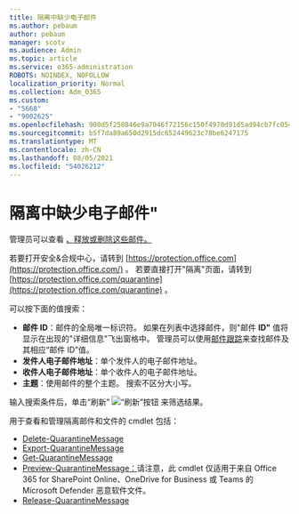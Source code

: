 ```yaml
---
title: 隔离中缺少电子邮件
ms.author: pebaum
author: pebaum
manager: scotv
ms.audience: Admin
ms.topic: article
ms.service: o365-administration
ROBOTS: NOINDEX, NOFOLLOW
localization_priority: Normal
ms.collection: Adm_O365
ms.custom:
- "5668"
- "9002625"
ms.openlocfilehash: 900d5f250846e9a7046f72156c150f4970d91d5ad94cb7fc054952228f4bf257
ms.sourcegitcommit: b5f7da89a650d2915dc652449623c78be6247175
ms.translationtype: MT
ms.contentlocale: zh-CN
ms.lasthandoff: 08/05/2021
ms.locfileid: "54026212"
---
```

# <a name="missing-emails-in-quarantine"></a>隔离中缺少电子邮件"

管理员可以查看 [、释放或删除这些邮件。](/microsoft-365/security/office-365-security/manage-quarantined-messages-and-files)

若要打开安全&合规中心，请转到 [https://protection.office.com](https://protection.office.com/) 。 若要直接打开"隔离"页面，请转到 [https://protection.office.com/quarantine](https://protection.office.com/quarantine) 。  

可以按下面的值搜索：  

- **邮件 ID**：邮件的全局唯一标识符。 如果在列表中选择邮件，则"邮件 **ID"** 值将显示在出现的"详细信息"飞出窗格中。 管理员可以使用[邮件跟踪](/microsoft-365/security/office-365-security/message-trace-scc)来查找邮件及其相应“邮件 ID”值。
- **发件人电子邮件地址**：单个发件人的电子邮件地址。
- **收件人电子邮件地址**：单个收件人的电子邮件地址。
- **主题**：使用邮件的整个主题。 搜索不区分大小写。

输入搜索条件后，单击“刷新” ![“刷新”按钮](/microsoft-365/media/scc-quarantine-refresh.png?view=o365-worldwide) 来筛选结果。

用于查看和管理隔离邮件和文件的 cmdlet 包括：
- [Delete-QuarantineMessage](/powershell/module/exchange/delete-quarantinemessage)
- [Export-QuarantineMessage](/powershell/module/exchange/export-quarantinemessage)
- [Get-QuarantineMessage](/powershell/module/exchange/get-quarantinemessage)
- [Preview-QuarantineMessage：](/powershell/module/exchange/preview-quarantinemessage)请注意，此 cmdlet 仅适用于来自 Office 365 for SharePoint Online、OneDrive for Business 或 Teams 的 Microsoft Defender 恶意软件文件。
- [Release-QuarantineMessage](/powershell/module/exchange/release-quarantinemessage)